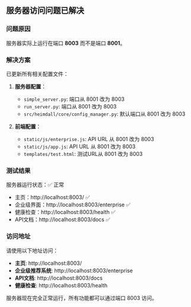 ## 服务器访问问题已解决

### 问题原因
服务器实际上运行在端口 **8003** 而不是端口 **8001**。

### 解决方案
已更新所有相关配置文件：

1. **服务器配置**：
   - `simple_server.py`: 端口从 8001 改为 8003
   - `run_server.py`: 端口从 8001 改为 8003
   - `src/heimdall/core/config_manager.py`: 默认端口从 8001 改为 8003

2. **前端配置**：
   - `static/js/enterprise.js`: API URL 从 8001 改为 8003
   - `static/js/app.js`: API URL 从 8001 改为 8003
   - `templates/test.html`: 测试URL从 8001 改为 8003

### 测试结果
服务器运行状态：✅ 正常
- 主页：http://localhost:8003/ ✅
- 企业级界面：http://localhost:8003/enterprise ✅
- 健康检查：http://localhost:8003/health ✅
- API文档：http://localhost:8003/docs ✅

### 访问地址
请使用以下地址访问：
- **主页**: http://localhost:8003/
- **企业级推荐系统**: http://localhost:8003/enterprise
- **API文档**: http://localhost:8003/docs
- **健康检查**: http://localhost:8003/health

服务器现在完全正常运行，所有功能都可以通过端口 8003 访问。